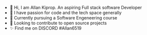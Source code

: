 - 👋 Hi, I am Allan Kiprop. An aspiring Full stack software Developer
- 👀 I have passion for code and the tech space generally
- 🌱 Currently pursuing a Software Engeneering course 
- 💞️ Looking to contribute to open source projects
- ✨ Find me on DISCORD #Allan6519

<!---
sang-4/sang-4 is a ✨ special ✨ repository because its `README.md` (this file) appears on your GitHub profile.
You can click the Preview link to take a look at your changes.
--->
